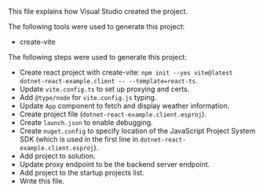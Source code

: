 This file explains how Visual Studio created the project.

The following tools were used to generate this project:
- create-vite

The following steps were used to generate this project:
- Create react project with create-vite: `npm init --yes vite@latest dotnet-react-example.client -- --template=react-ts`.
- Update `vite.config.ts` to set up proxying and certs.
- Add `@type/node` for `vite.config.js` typing.
- Update `App` component to fetch and display weather information.
- Create project file (`dotnet-react-example.client.esproj`).
- Create `launch.json` to enable debugging.
- Create `nuget.config` to specify location of the JavaScript Project System SDK (which is used in the first line in `dotnet-react-example.client.esproj`).
- Add project to solution.
- Update proxy endpoint to be the backend server endpoint.
- Add project to the startup projects list.
- Write this file.
